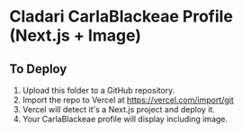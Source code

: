 
# Cladari CarlaBlackeae Profile (Next.js + Image)

## To Deploy

1. Upload this folder to a GitHub repository.
2. Import the repo to Vercel at https://vercel.com/import/git
3. Vercel will detect it's a Next.js project and deploy it.
4. Your CarlaBlackeae profile will display including image.
